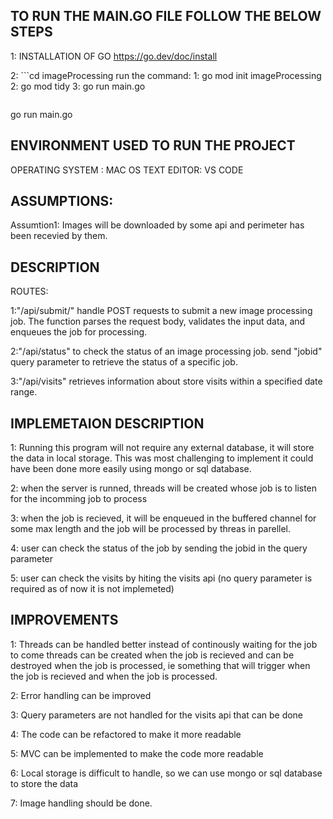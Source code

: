 ## TO RUN THE MAIN.GO FILE FOLLOW THE BELOW STEPS

1: INSTALLATION OF GO
https://go.dev/doc/install

2: ```cd imageProcessing
run the command:
1: go mod init imageProcessing
2: go mod tidy
3: go run main.go

```

```

go run main.go

## ENVIRONMENT USED TO RUN THE PROJECT

OPERATING SYSTEM : MAC OS
TEXT EDITOR: VS CODE

## ASSUMPTIONS:

Assumtion1: Images will be downloaded by some api and perimeter has been recevied by them.

## DESCRIPTION

ROUTES:

1:"/api/submit/"
handle POST requests to submit a new image processing job. The function parses the request body, validates the input data, and enqueues the job for processing.

2:"/api/status"
to check the status of an image processing job. send "jobid" query parameter to retrieve the status of a specific job.

3:"/api/visits"
retrieves information about store visits within a specified date range.

## IMPLEMETAION DESCRIPTION

1: Running this program will not require any external database, it will store the data in local storage. This was most challenging to implement it could have been done more easily using mongo or sql database.

2: when the server is runned, threads will be created whose job is to listen for
the incomming job to process

3: when the job is recieved, it will be enqueued in the buffered channel for some max length and the job will be processed by threas in parellel.

4: user can check the status of the job by sending the jobid in the query parameter

5: user can check the visits by hiting the visits api (no query parameter is required as of now it is not implemeted)

## IMPROVEMENTS

1: Threads can be handled better instead of continously waiting for the job to come
threads can be created when the job is recieved and can be destroyed when the job is processed, ie something that will trigger when the job is recieved and when the job is processed.

2: Error handling can be improved

3: Query parameters are not handled for the visits api that can be done

4: The code can be refactored to make it more readable

5: MVC can be implemented to make the code more readable

6: Local storage is difficult to handle, so we can use mongo or sql database to store the data

7: Image handling should be done.

```

```

